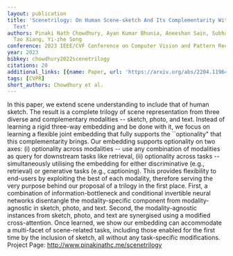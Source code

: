 ```yaml
---
layout: publication
title: 'Scenetrilogy: On Human Scene-sketch And Its Complementarity With Photo And
  Text'
authors: Pinaki Nath Chowdhury, Ayan Kumar Bhunia, Aneeshan Sain, Subhadeep Koley,
  Tao Xiang, Yi-zhe Song
conference: 2023 IEEE/CVF Conference on Computer Vision and Pattern Recognition (CVPR)
year: 2023
bibkey: chowdhury2022scenetrilogy
citations: 20
additional_links: [{name: Paper, url: 'https://arxiv.org/abs/2204.11964'}]
tags: [CVPR]
short_authors: Chowdhury et al.
---
```

In this paper, we extend scene understanding to include that of human sketch.
The result is a complete trilogy of scene representation from three diverse and
complementary modalities -- sketch, photo, and text. Instead of learning a
rigid three-way embedding and be done with it, we focus on learning a flexible
joint embedding that fully supports the ``optionality" that this
complementarity brings. Our embedding supports optionality on two axes: (i)
optionality across modalities -- use any combination of modalities as query for
downstream tasks like retrieval, (ii) optionality across tasks --
simultaneously utilising the embedding for either discriminative (e.g.,
retrieval) or generative tasks (e.g., captioning). This provides flexibility to
end-users by exploiting the best of each modality, therefore serving the very
purpose behind our proposal of a trilogy in the first place. First, a
combination of information-bottleneck and conditional invertible neural
networks disentangle the modality-specific component from modality-agnostic in
sketch, photo, and text. Second, the modality-agnostic instances from sketch,
photo, and text are synergised using a modified cross-attention. Once learned,
we show our embedding can accommodate a multi-facet of scene-related tasks,
including those enabled for the first time by the inclusion of sketch, all
without any task-specific modifications. Project Page:
http://www.pinakinathc.me/scenetrilogy